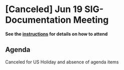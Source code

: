 # [Canceled] Jun 19 SIG-Documentation Meeting

**See the [instructions](../README.md) for details on how to attend**

## Agenda

Canceled for US Holiday and absence of agenda items
